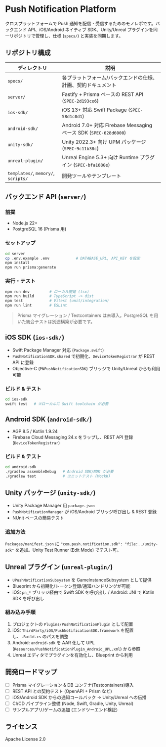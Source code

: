# Push Notification Platform

クロスプラットフォームで Push 通知を配信・受信するためのモノレポです。バックエンド API、iOS/Android ネイティブ SDK、Unity/Unreal プラグインを同一リポジトリで管理し、仕様 (`specs/`) と実装を同期します。

## リポジトリ構成

| ディレクトリ | 説明 |
| --- | --- |
| `specs/` | 各プラットフォーム/バックエンドの仕様、計画、契約ドキュメント |
| `server/` | Fastify + Prisma ベースの REST API (`SPEC-2d193ce6`) |
| `ios-sdk/` | iOS 13+ 対応 Swift Package (`SPEC-58d1c0d1`) |
| `android-sdk/` | Android 7.0+ 対応 Firebase Messaging ベース SDK (`SPEC-628d6000`) |
| `unity-sdk/` | Unity 2022.3+ 向け UPM パッケージ (`SPEC-9c11b38c`) |
| `unreal-plugin/` | Unreal Engine 5.3+ 向け Runtime プラグイン (`SPEC-bfa1680e`) |
| `templates/`, `memory/`, `scripts/` | 開発ツールやテンプレート |

## バックエンド API (`server/`)

### 前提
- Node.js 22+
- PostgreSQL 16 (Prisma 用)

### セットアップ
```bash
cd server
cp .env.example .env            # DATABASE_URL, API_KEY を設定
npm install
npm run prisma:generate
```

### 実行・テスト
```bash
npm run dev         # ローカル開発 (tsx)
npm run build       # TypeScript -> dist
npm test            # Vitest (unit/integration)
npm run lint        # ESLint
```

> Prisma マイグレーション / Testcontainers は未導入。PostgreSQL を用いた統合テストは別途構築が必要です。

## iOS SDK (`ios-sdk/`)

- Swift Package Manager 対応 (`Package.swift`)
- `PushNotificationSDK.shared` で初期化、`DeviceTokenRegistrar` が REST API に登録
- Objective-C (`PNPushNotificationSDK`) ブリッジで Unity/Unreal からも利用可能

### ビルド & テスト
```bash
cd ios-sdk
swift test   # ※ローカルに Swift toolchain が必要
```

## Android SDK (`android-sdk/`)

- AGP 8.5 / Kotlin 1.9.24
- Firebase Cloud Messaging 24.x をラップし、REST API 登録 (`DeviceTokenRegistrar`)

### ビルド & テスト
```bash
cd android-sdk
./gradlew assembleDebug   # Android SDK/NDK が必要
./gradlew test            # ユニットテスト (MockK)
```

## Unity パッケージ (`unity-sdk/`)

- Unity Package Manager 用 `package.json`
- `PushNotificationManager` が iOS/Android ブリッジ呼び出し & REST 登録
- NUnit ベースの簡易テスト

### 追加方法
`Packages/manifest.json` に `"com.push.notification.sdk": "file:../unity-sdk"` を追加。Unity Test Runner (Edit Mode) でテスト可。

## Unreal プラグイン (`unreal-plugin/`)

- `UPushNotificationSubsystem` を GameInstanceSubsystem として提供
- Blueprint から初期化/トークン登録/通知ハンドリングが可能
- iOS: `pn_*` ブリッジ経由で Swift SDK を呼び出し / Android: JNI で Kotlin SDK を呼び出し

### 組み込み手順
1. プロジェクトの `Plugins/PushNotificationPlugin` として配置
2. iOS: `ThirdParty/iOS/PushNotificationSDK.framework` を配置し、`.Build.cs` のパスを調整
3. Android: `android-sdk` を AAR 化して UPL (`Resources/PushNotificationPlugin_Android_UPL.xml`) から参照
4. Unreal エディタでプラグインを有効化し、Blueprint から利用

## 開発ロードマップ
- [ ] Prisma マイグレーション & DB コンテナ(Testcontainers)導入
- [ ] REST API との契約テスト (OpenAPI + Prism など)
- [ ] iOS/Android SDK からの通知コールバック → Unity/Unreal への伝播
- [ ] CI/CD パイプライン整備 (Node, Swift, Gradle, Unity, Unreal)
- [ ] サンプルアプリ/ゲームの追加 (エンドツーエンド検証)

## ライセンス
Apache License 2.0
